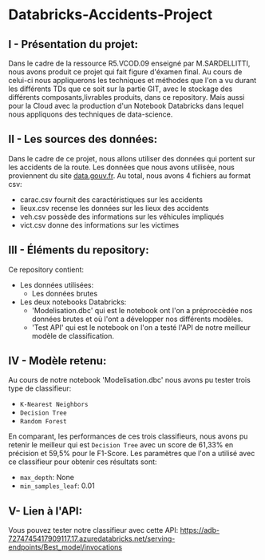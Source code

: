 # Databricks-Accidents-Project

## I - Présentation du projet:

Dans le cadre de la ressource R5.VCOD.09 enseigné par M.SARDELLITTI, nous avons produit ce projet qui fait figure d'éxamen final. Au cours de celui-ci nous appliquerons les techniques et méthodes que l'on a vu durant les différents TDs que ce soit sur la partie GIT, avec le stockage des différents composants,livrables produits, dans ce repository. Mais aussi pour la Cloud avec la production d'un Notebook Databricks dans lequel nous appliquons des techniques de data-science.

## II - Les sources des données:

Dans le cadre de ce projet, nous allons utiliser des données qui portent sur les accidents de la route. Les données que nous avons utilisée, nous proviennent du site [data.gouv.fr](https://www.data.gouv.fr/fr/). Au total, nous avons 4 fichiers au format csv:

- carac.csv fournit des caractéristiques sur les accidents
- lieux.csv recense les  données sur les lieux des accidents
- veh.csv possède des informations sur les véhicules impliqués
- vict.csv donne des informations sur les victimes

## III - Éléments du repository:

Ce repository contient:

- Les données utilisées:
  - Les données brutes
- Les deux notebooks Databricks:
  - 'Modelisation.dbc' qui est le notebook ont l'on a préproccèdée nos données brutes et où l'ont a développer nos différents modèles.
  - 'Test API' qui est le notebook on l'on a testé l'API de notre meilleur modèle de classification.

## IV - Modèle retenu:

Au cours de notre notebook 'Modelisation.dbc' nous avons pu tester trois type de classifieur:
- `K-Nearest Neighbors`
- `Decision Tree`
- `Random Forest`

En comparant, les performances de ces trois classifieurs, nous avons pu retenir le meilleur qui est `Decision Tree` avec un score de 61,33% en précision et 59,5% pour le F1-Score.
Les paramètres que l'on a utilisé avec ce classifieur pour obtenir ces résultats sont:

- `max_depth`: None
- `min_samples_leaf`: 0.01

## V- Lien à l'API:

Vous pouvez tester notre classifieur avec cette API:
https://adb-7274745417909117.17.azuredatabricks.net/serving-endpoints/Best_model/invocations

